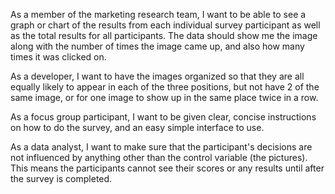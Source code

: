As a member of the marketing research team, I want to be able to see a graph or chart of the results from each individual survey participant as well as the total results for all participants. The data should show me the image along with the number of times the image came up, and also how many times it was clicked on.

As a developer, I want to have the images organized so that they are all equally likely to appear in each of the three positions, but not have 2 of the same image, or for one image to show up in the same place twice in a row.

As a focus group participant, I want to be given clear, concise instructions on how to do the survey, and an easy simple interface to use.

As a data analyst, I want to make sure that the participant's decisions are not influenced by anything other than the control variable (the pictures). This means the participants cannot see their scores or any results until after the survey is completed.
